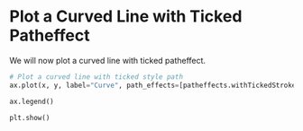 # Plot a Curved Line with Ticked Patheffect

We will now plot a curved line with ticked patheffect.

```python
# Plot a curved line with ticked style path
ax.plot(x, y, label="Curve", path_effects=[patheffects.withTickedStroke()])

ax.legend()

plt.show()
```
